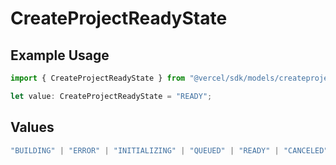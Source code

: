 # CreateProjectReadyState

## Example Usage

```typescript
import { CreateProjectReadyState } from "@vercel/sdk/models/createprojectop.js";

let value: CreateProjectReadyState = "READY";
```

## Values

```typescript
"BUILDING" | "ERROR" | "INITIALIZING" | "QUEUED" | "READY" | "CANCELED"
```